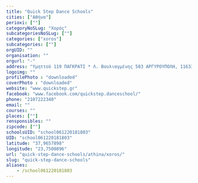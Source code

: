 ```yaml
---
title: "Quick Step Dance Schools"
cities: ["Αθήνα"]
perioxi: [""]
categoryNoSLug: "Χορός"
subcategoriesNoSLug: [""]
categories: ["xoros"]
subcategories: [""]
orgUID: ""
organisation: ""
orgurl: "-"
address: "Υμηττού 119 ΠΑΓΚΡΑΤΙ * Λ. Βουλιαγμένης 583 ΑΡΓΥΡΟΥΠΟΛΗ, 11633 Athens, Greece"
logoimg: ""
profilePhoto : "downloaded"
coverPhoto : "downloaded"
website: "www.quickstep.gr"
facebook: "www.facebook.com/quickstep.danceschool/"
phone: "2107222340"
email: ""
courses: ""
places: [""]
rensponsibles: ""
zipcode: [""]
schoolsUID: "school061220181803"
UID: "school061220181803"
latitude: "37,9657898"
longitude: "23,7500896"
url: "quick-step-dance-schools/athina/xoros/"
slug: "quick-step-dance-schools"
aliases:
    - /school061220181803
---
```





